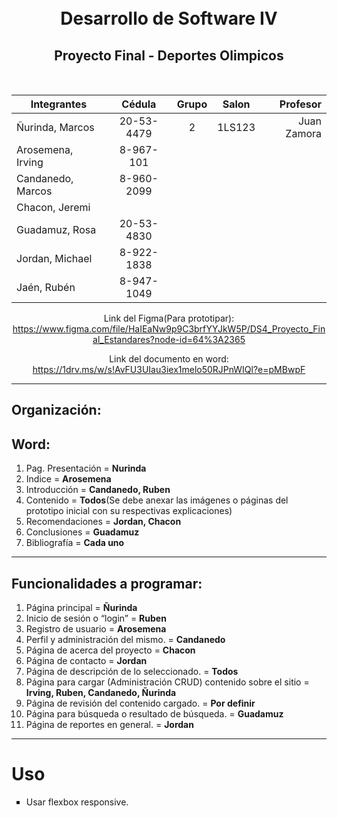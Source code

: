 <h1 align="center">
  <br>
  Desarrollo de Software IV
  <br>
</h1>

<h2 align="center">Proyecto Final - Deportes Olimpicos</h2>
<br>
<div align="center">

| Integrantes       |   Cédula   | Grupo | Salon  |    Profesor |
| ----------------- | :--------: | :---: | :----: | ----------: |
| Ñurinda, Marcos   | 20-53-4479 |   2   | 1LS123 | Juan Zamora |
| Arosemena, Irving | 8-967-101  |
| Candanedo, Marcos | 8-960-2099 |
| Chacon, Jeremi    |            |
| Guadamuz, Rosa    | 20-53-4830 |
| Jordan, Michael   | 8-922-1838 |
| Jaén, Rubén       | 8-947-1049 |

<p align="left">

Link del Figma(Para prototipar):<br>
https://www.figma.com/file/HaIEaNw9p9C3brfYYJkW5P/DS4_Proyecto_Final_Estandares?node-id=64%3A2365

Link del documento en word: <br>
https://1drv.ms/w/s!AvFU3UIau3iex1melo50RJPnWIQl?e=pMBwpF

</div>

<hr>
<h2>Organización:</h2>
<h2>Word:</h2>
<ol>
      <li>Pag. Presentación = <b>Nurinda</b></li>
      <li>Indice = <b>Arosemena</b></li>
      <li>Introducción = <b>Candanedo, Ruben</b></li>
      <li>Contenido = <b>Todos</b>(Se debe anexar las imágenes o páginas del prototipo inicial con su respectivas explicaciones)</li>
      <li>Recomendaciones = <b>Jordan, Chacon</b></li>
      <li>Conclusiones = <b>Guadamuz</b></li>
      <li>Bibliografía = <b>Cada uno</b></li>
</ol>

<hr>
<h2>Funcionalidades a programar:</h2>
<ol>
    <li>Página principal = <b>Ñurinda</b></li>
    <li>Inicio de sesión o “login” = <b>Ruben</b></li>
    <li>Registro de usuario = <b>Arosemena</b> </li>
    <li>Perfil y administración del mismo. = <b>Candanedo</b></li>
    <li>Página de acerca del proyecto   = <b>Chacon</b></li>
    <li>Página de contacto = <b>Jordan</b></li>
    <li>Página de descripción de lo seleccionado. = <b>Todos</b></li>
    <li>Página para cargar (Administración CRUD) contenido sobre el sitio = <b>Irving, Ruben, Candanedo, Ñurinda</b></li>
    <li>Página de revisión del contenido cargado. = <b>Por definir</b></li>
    <li>Página para búsqueda o resultado de búsqueda.    = <b>Guadamuz</b></li>
    <li>Página de reportes en general. = <b>Jordan</b></li>
</ol>

<hr>

# Uso

<ul type="square">
    <li>Usar flexbox responsive.</li>
</ul>




